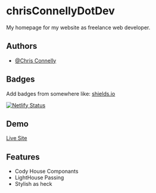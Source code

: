 
# chrisConnellyDotDev

My homepage for my website as freelance web developer.

## Authors

- [@Chris Connelly](https://www.github.com/teamallnighter)


## Badges

Add badges from somewhere like: [shields.io](https://shields.io/)

[![Netlify Status](https://api.netlify.com/api/v1/badges/7021bd56-cc2e-474a-9869-063ad862fb9b/deploy-status)](https://app.netlify.com/sites/ccdd-2022/deploys)


## Demo

[Live Site](https://chrisconnelly.dev)


## Features

- Cody House Componants
- LightHouse Passing 
- Stylish as heck

